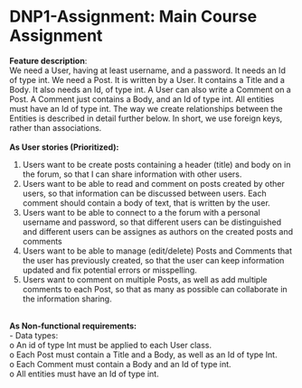 # DNP1-Assignment: Main Course Assignment


<b>Feature description</b>:<br />
We need a User, having at least username, and a password. It needs an Id of type int. We need a Post. It is written by a User. It contains a Title and a Body. It also needs an Id, of type int. A User can also write a Comment on a Post. A Comment just contains a Body, and an Id of type int.
All entities must have an Id of type int. The way we create relationships between the Entities is described in detail further below. In short, we use foreign keys, rather than associations.
<br /><br />
<b>As User stories (Prioritized):</b><br />
  1.	Users want to be create posts containing a header (title) and body on in the forum, so that I can share information with other users.<br />
  2.	Users want to be able to read and comment on posts created by other users, so that information can be discussed between users. Each comment should contain a body of text, that is written by the user.<br />
  3.	Users want to be able to connect to a the forum with a personal username and password, so that different users can be distinguished and different users can be assignes as authors on the created posts and comments<br />
  4.	Users want to be able to manage (edit/delete) Posts and Comments that the user has previously created, so that the user can keep information updated and fix potential errors or misspelling.<br />
  5.	Users want to comment on multiple Posts, as well as add multiple comments to each Post, so that as many as possible can collaborate in the information sharing.<br />
<br />
<b>As Non-functional requirements:</b><br />
-	Data types:<br />
  o	An id of type Int must be applied to each User class.<br />
  o	Each Post must contain a Title and a Body, as well as an Id of type Int.<br />
  o	Each Comment must contain a Body and an Id of type int.<br />
  o	All entities must have an Id of type int.<br />
